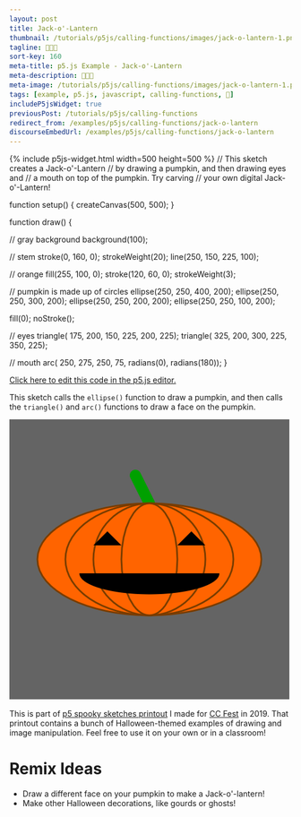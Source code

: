 ```yaml
---
layout: post
title: Jack-o'-Lantern
thumbnail: /tutorials/p5js/calling-functions/images/jack-o-lantern-1.png
tagline: 🎃🎃🎃
sort-key: 160
meta-title: p5.js Example - Jack-o'-Lantern
meta-description: 🎃🎃🎃
meta-image: /tutorials/p5js/calling-functions/images/jack-o-lantern-1.png
tags: [example, p5.js, javascript, calling-functions, 🎃]
includeP5jsWidget: true
previousPost: /tutorials/p5js/calling-functions
redirect_from: /examples/p5js/calling-functions/jack-o-lantern
discourseEmbedUrl: /examples/p5js/calling-functions/jack-o-lantern
---
```


{% include p5js-widget.html width=500 height=500 %}
// This sketch creates a Jack-o'-Lantern
// by drawing a pumpkin, and then drawing eyes and
// a mouth on top of the pumpkin. Try carving
// your own digital Jack-o'-Lantern!

function setup() {
  createCanvas(500, 500);
}

function draw() {

  // gray background
  background(100);

  // stem
  stroke(0, 160, 0);
  strokeWeight(20);
  line(250, 150, 225, 100);

  // orange
  fill(255, 100, 0);
  stroke(120, 60, 0);
  strokeWeight(3);

  // pumpkin is made up of circles
  ellipse(250, 250, 400, 200);
  ellipse(250, 250, 300, 200);
  ellipse(250, 250, 200, 200);
  ellipse(250, 250, 100, 200);

  fill(0);
  noStroke();

  // eyes
  triangle(
    175, 200,
    150, 225,
    200, 225);
  triangle(
    325, 200,
    300, 225,
    350, 225);

  // mouth
  arc(
    250, 275,
    250, 75,
    radians(0), radians(180));
}
</script>

[Click here to edit this code in the p5.js editor.](https://editor.p5js.org/KevinWorkman/sketches/sLpnHaBUw)

This sketch calls the `ellipse()` function to draw a pumpkin, and then calls the `triangle()` and `arc()` functions to draw a face on the pumpkin.

![Jack-o'-lantern](/tutorials/p5js/calling-functions/images/jack-o-lantern-2.png)

This is part of [p5 spooky sketches printout](http://tinyurl.com/p5-spooky-sketches) I made for [CC Fest](http://ccfest.rocks/) in 2019. That printout contains a bunch of Halloween-themed examples of drawing and image manipulation. Feel free to use it on your own or in a classroom!

# Remix Ideas

- Draw a different face on your pumpkin to make a Jack-o'-lantern!
- Make other Halloween decorations, like gourds or ghosts!
